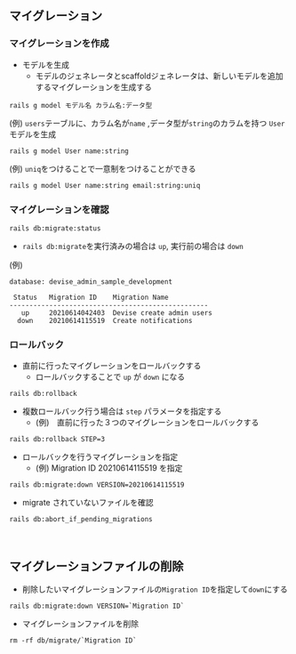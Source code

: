 ## マイグレーション
### マイグレーションを作成
- モデルを生成
  - モデルのジェネレータとscaffoldジェネレータは、新しいモデルを追加するマイグレーションを生成する
```
rails g model モデル名 カラム名:データ型
```
(例) `users`テーブルに、カラム名が`name` ,データ型が`string`のカラムを持つ `User`モデルを生成
  
```
rails g model User name:string
```
  
(例) `uniq`をつけることで一意制をつけることができる

```
rails g model User name:string email:string:uniq
```

### マイグレーションを確認

```
rails db:migrate:status
```
- `rails db:migrate`を実行済みの場合は `up`, 実行前の場合は `down`
  
(例) 
```
database: devise_admin_sample_development

 Status   Migration ID    Migration Name
--------------------------------------------------
   up     20210614042403  Devise create admin users
  down    20210614115519  Create notifications
```
  
### ロールバック
- 直前に行ったマイグレーションをロールバックする
  - ロールバックすることで `up` が `down` になる

```
rails db:rollback
```
  
- 複数ロールバック行う場合は `step` パラメータを指定する
  - (例)　直前に行った３つのマイグレーションをロールバックする

```
rails db:rollback STEP=3
```

- ロールバックを行うマイグレーションを指定
  - (例) Migration ID 20210614115519 を指定
  
```
rails db:migrate:down VERSION=20210614115519
```
  
- migrate されていないファイルを確認
```
rails db:abort_if_pending_migrations
```
  
<br>

## マイグレーションファイルの削除
  
- 削除したいマイグレーションファイルの`Migration ID`を指定して`down`にする
```
rails db:migrate:down VERSION=`Migration ID`
```
- マイグレーションファイルを削除
```
rm -rf db/migrate/`Migration ID`
```
